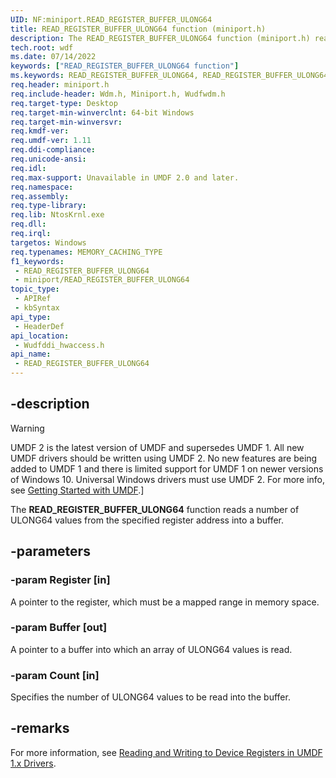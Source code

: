 ```yaml
---
UID: NF:miniport.READ_REGISTER_BUFFER_ULONG64
title: READ_REGISTER_BUFFER_ULONG64 function (miniport.h)
description: The READ_REGISTER_BUFFER_ULONG64 function (miniport.h) reads a number of ULONG64 values from the specified register address into a buffer.
tech.root: wdf
ms.date: 07/14/2022
keywords: ["READ_REGISTER_BUFFER_ULONG64 function"]
ms.keywords: READ_REGISTER_BUFFER_ULONG64, READ_REGISTER_BUFFER_ULONG64 function, umdf.read_register_buffer_ulong64, wdf.read_register_buffer_ulong64, wudfddi_hwaccess/READ_REGISTER_BUFFER_ULONG64
req.header: miniport.h
req.include-header: Wdm.h, Miniport.h, Wudfwdm.h
req.target-type: Desktop
req.target-min-winverclnt: 64-bit Windows
req.target-min-winversvr: 
req.kmdf-ver: 
req.umdf-ver: 1.11
req.ddi-compliance: 
req.unicode-ansi: 
req.idl: 
req.max-support: Unavailable in UMDF 2.0 and later.
req.namespace: 
req.assembly: 
req.type-library: 
req.lib: NtosKrnl.exe
req.dll: 
req.irql: 
targetos: Windows
req.typenames: MEMORY_CACHING_TYPE
f1_keywords:
 - READ_REGISTER_BUFFER_ULONG64
 - miniport/READ_REGISTER_BUFFER_ULONG64
topic_type:
 - APIRef
 - kbSyntax
api_type:
 - HeaderDef
api_location:
 - Wudfddi_hwaccess.h
api_name:
 - READ_REGISTER_BUFFER_ULONG64
---
```


## -description

> [!WARNING]
> UMDF 2 is the latest version of UMDF and supersedes UMDF 1.  All new UMDF drivers should be written using UMDF 2.  No new features are being added to UMDF 1 and there is limited support for UMDF 1 on newer versions of Windows 10.  Universal Windows drivers must use UMDF 2.  For more info, see [Getting Started with UMDF](/windows-hardware/drivers/wdf/getting-started-with-umdf-version-2).]

The **READ_REGISTER_BUFFER_ULONG64** function reads a number of ULONG64 values from the specified register address into a buffer.

## -parameters

### -param Register [in]

A pointer to the register, which must be a mapped range in memory space.

### -param Buffer [out]

A pointer to a buffer into which an array of ULONG64 values is read.

### -param Count [in]

Specifies the number of ULONG64 values to be read into the buffer.

## -remarks

For more information, see [Reading and Writing to Device Registers in UMDF 1.x Drivers](/windows-hardware/drivers/wdf/reading-and-writing-to-device-registers-in-umdf-1-x-drivers).
